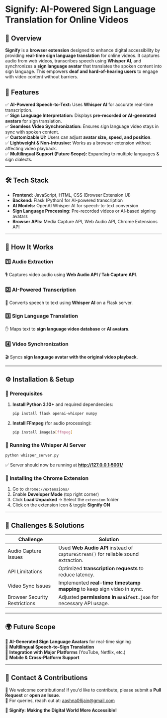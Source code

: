 # Signify: AI-Powered Sign Language Translation for Online Videos

## 📌 Overview
**Signify** is a **browser extension** designed to enhance digital accessibility by providing **real-time sign language translation** for online videos. It captures audio from web videos, transcribes speech using **Whisper AI**, and synchronizes a **sign language avatar** that translates the spoken content into sign language. This empowers **deaf and hard-of-hearing users** to engage with video content without barriers.

## **🚀 Features**
✅ **AI-Powered Speech-to-Text:** Uses **Whisper AI** for accurate real-time transcription.  
✅ **Sign Language Interpretation:** Displays **pre-recorded or AI-generated avatars** for sign translation.  
✅ **Seamless Video Synchronization:** Ensures sign language video stays in sync with spoken content.  
✅ **Customizable UI:** Users can adjust **avatar size, speed, and position**.  
✅ **Lightweight & Non-Intrusive:** Works as a browser extension without affecting video playback.  
✅ **Multilingual Support (Future Scope):** Expanding to multiple languages & sign dialects.  

---

## **🛠️ Tech Stack**
- **Frontend:** JavaScript, HTML, CSS (Browser Extension UI)  
- **Backend:** Flask (Python) for AI-powered transcription  
- **AI Models:** OpenAI Whisper AI for speech-to-text conversion  
- **Sign Language Processing:** Pre-recorded videos or AI-based signing avatars  
- **Browser APIs:** Media Capture API, Web Audio API, Chrome Extensions API  

---

## **📌 How It Works**
### **1️⃣ Audio Extraction**  
🎙️ Captures video audio using **Web Audio API / Tab Capture API**.  

### **2️⃣ AI-Powered Transcription**  
📝 Converts speech to text using **Whisper AI** on a Flask server.  

### **3️⃣ Sign Language Translation**  
✋ Maps text to **sign language video database** or **AI avatars**.  

### **4️⃣ Video Synchronization**  
🎬 Syncs **sign language avatar with the original video playback**.  

---

## **⚙️ Installation & Setup**
### **🔹 Prerequisites**  
1. **Install Python 3.10+** and required dependencies:
   ```bash
   pip install flask openai-whisper numpy
   ```
2. **Install FFmpeg** (for audio processing):
   ```bash
   pip install imageio[ffmpeg]
   ```

### **🔹 Running the Whisper AI Server**
```bash
python whisper_server.py
```
✅ Server should now be running at **http://127.0.0.1:5001/**

### **🔹 Installing the Chrome Extension**
1. Go to `chrome://extensions/`  
2. Enable **Developer Mode** (top right corner)  
3. Click **Load Unpacked** → Select the `extension` folder  
4. Click on the extension icon & toggle **Signify ON**  

---

## **🚧 Challenges & Solutions**
| **Challenge**                 | **Solution** |
| ----------------------------- | ------------------------------------------------------------------------------------------------------- |
| Audio Capture Issues          | Used **Web Audio API** instead of `captureStream()` for reliable sound extraction. |
| API Limitations               | Optimized **transcription requests** to reduce latency. |
| Video Sync Issues             | Implemented **real-time timestamp mapping** to keep sign video in sync. |
| Browser Security Restrictions | Adjusted **permissions in `manifest.json`** for necessary API usage. |

---

## **🌍 Future Scope**
🔹 **AI-Generated Sign Language Avatars** for real-time signing  
🔹 **Multilingual Speech-to-Sign Translation**  
🔹 **Integration with Major Platforms** (YouTube, Netflix, etc.)  
🔹 **Mobile & Cross-Platform Support**  

---


## **📩 Contact & Contributions**
🙌 We welcome contributions! If you'd like to contribute, please submit a **Pull Request** or **open an Issue**.  
💬 For queries, reach out at: aashna06jain@gmail.com 

🚀 **Signify: Making the Digital World More Accessible!**  

